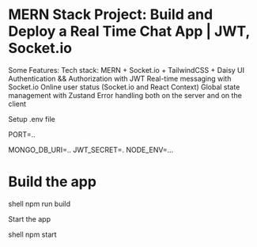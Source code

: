 # MERN Stack Project: Build and Deploy a Real Time Chat App | JWT, Socket.io


Some Features:
 Tech stack: MERN + Socket.io + TailwindCSS + Daisy UI
 Authentication && Authorization with JWT
 Real-time messaging with Socket.io
 Online user status (Socket.io and React Context)
 Global state management with Zustand
 Error handling both on the server and on the client

Setup .env file

PORT=..


MONGO_DB_URI=..
JWT_SECRET=.
NODE_ENV=...



# Build the app
  shell
npm run build

Start the app


shell
npm start


